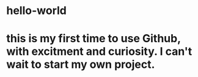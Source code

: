 # hello-world
# this is my first time to use Github, with excitment and curiosity. I can't wait to start my own project.
